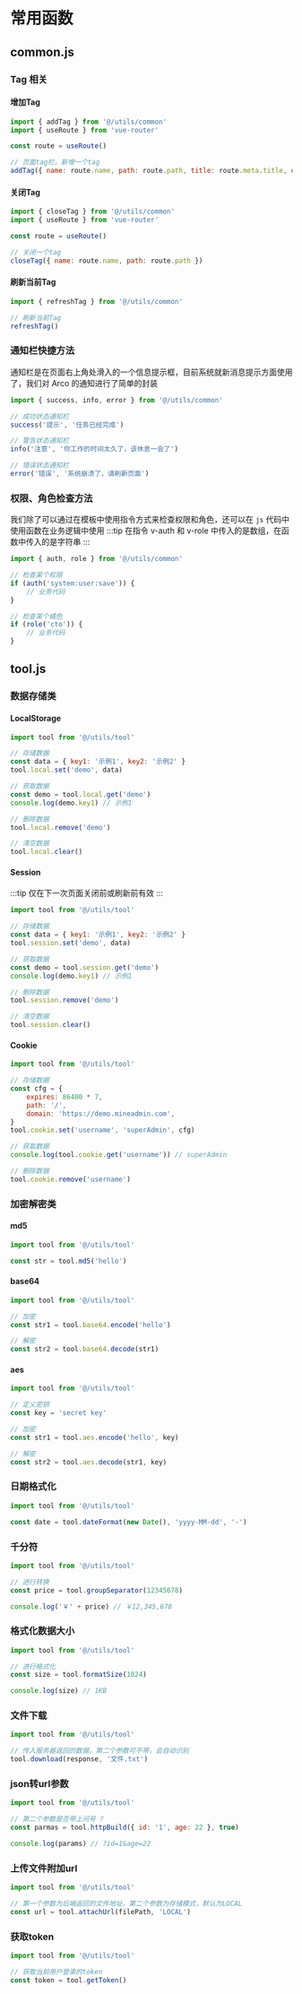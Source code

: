 # 常用函数

## common.js

### Tag 相关
#### 增加Tag
```js
import { addTag } from '@/utils/common'
import { useRoute } from 'vue-router'

const route = useRoute()

// 页面tag栏，新增一个tag
addTag({ name: route.name, path: route.path, title: route.meta.title, query: route.query })
```
#### 关闭Tag
```js
import { closeTag } from '@/utils/common'
import { useRoute } from 'vue-router'

const route = useRoute()

// 关闭一个tag
closeTag({ name: route.name, path: route.path })
```

#### 刷新当前Tag
```js
import { refreshTag } from '@/utils/common'

// 刷新当前Tag
refreshTag()
```

### 通知栏快捷方法
通知栏是在页面右上角处滑入的一个信息提示框，目前系统就新消息提示方面使用了，我们对 Arco 的通知进行了简单的封装

```js
import { success, info, error } from '@/utils/common'

// 成功状态通知栏
success('提示', '任务已经完成')

// 警告状态通知栏
info('注意', '你工作的时间太久了，该休息一会了')

// 错误状态通知栏
error('错误', '系统崩溃了，请刷新页面')
```

### 权限、角色检查方法
我们除了可以通过在模板中使用指令方式来检查权限和角色，还可以在 `js` 代码中使用函数在业务逻辑中使用
:::tip
在指令 v-auth 和 v-role 中传入的是数组，在函数中传入的是字符串
:::

```js
import { auth, role } from '@/utils/common'

// 检查某个权限
if (auth('system:user:save')) {
    // 业务代码
}

// 检查某个橘色
if (role('cto')) {
    // 业务代码
}
```

## tool.js

### 数据存储类

#### LocalStorage
```js
import tool from '@/utils/tool'

// 存储数据
const data = { key1: '示例1', key2: '示例2' }
tool.local.set('demo', data)

// 获取数据
const demo = tool.local.get('demo')
console.log(demo.key1) // 示例1

// 删除数据
tool.local.remove('demo')

// 清空数据
tool.local.clear()
```

#### Session
:::tip
仅在下一次页面关闭前或刷新前有效
:::
```js
import tool from '@/utils/tool'

// 存储数据
const data = { key1: '示例1', key2: '示例2' }
tool.session.set('demo', data)

// 获取数据
const demo = tool.session.get('demo')
console.log(demo.key1) // 示例1

// 删除数据
tool.session.remove('demo')

// 清空数据
tool.session.clear()
```

#### Cookie
```js
import tool from '@/utils/tool'

// 存储数据
const cfg = {
    expires: 86400 * 7,
    path: '/',
    domain: 'https://demo.mineadmin.com',
}
tool.cookie.set('username', 'superAdmin', cfg)

// 获取数据
console.log(tool.cookie.get('username')) // superAdmin

// 删除数据
tool.cookie.remove('username')
```
### 加密解密类

#### md5
```js
import tool from '@/utils/tool'

const str = tool.md5('hello')
```

#### base64
```js
import tool from '@/utils/tool'

// 加密
const str1 = tool.base64.encode('hello')

// 解密
const str2 = tool.base64.decode(str1)
```

#### aes
```js
import tool from '@/utils/tool'

// 定义密钥
const key = 'secret key'

// 加密
const str1 = tool.aes.encode('hello', key)

// 解密
const str2 = tool.aes.decode(str1, key)
```

### 日期格式化
```js
import tool from '@/utils/tool'

const date = tool.dateFormat(new Date(), 'yyyy-MM-dd', '-')
```

### 千分符
```js
import tool from '@/utils/tool'

// 进行转换
const price = tool.groupSeparator(12345678)

console.log('￥' + price) // ￥12,345,678
```

### 格式化数据大小
```js
import tool from '@/utils/tool'

// 进行格式化
const size = tool.formatSize(1024)

console.log(size) // 1KB
```

### 文件下载
```js
import tool from '@/utils/tool'

// 传入服务器返回的数据，第二个参数可不带，会自动识别
tool.download(response, '文件.txt')
```

### json转url参数
```js
import tool from '@/utils/tool'

// 第二个参数是否带上问号 ?
const parmas = tool.httpBuild({ id: '1', age: 22 }, true)

console.log(params) // ?id=1&age=22
```

### 上传文件附加url
```js
import tool from '@/utils/tool'

// 第一个参数为后端返回的文件地址，第二个参数为存储模式，默认为LOCAL
const url = tool.attachUrl(filePath, 'LOCAL')
```

### 获取token
```js
import tool from '@/utils/tool'

// 获取当前用户登录的token
const token = tool.getToken()
```

